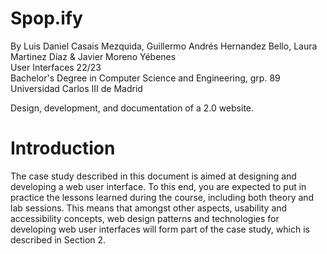 # Spop.ify
By Luis Daniel Casais Mezquida, Guillermo Andrés Hernandez Bello, Laura Martinez Díaz & Javier Moreno Yébenes  
User Interfaces 22/23  
Bachelor's Degree in Computer Science and Engineering, grp. 89  
Universidad Carlos III de Madrid  

Design, development, and documentation of a 2.0 website.

# Introduction
The case study described in this document is aimed at designing and developing a web user interface. To this end, you are expected to put in practice the lessons learned during the course, including both theory and lab sessions. This means that amongst other aspects, usability and accessibility concepts, web design patterns and technologies for developing web user interfaces will form part of the case study, which is described in Section 2.